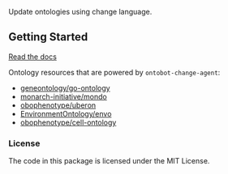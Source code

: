<!--
<p align="center">
  <img src="https://github.com/INCATools/ontobot-change-agent/raw/main/docs/source/logo.png" height="150">
</p>
-->

Update ontologies using change language.

## Getting Started

[Read the docs](https://INCATools.github.io/ontobot-change-agent/index.html)

<!-- IMPLEMENTERS_START -->

Ontology resources that are powered by `ontobot-change-agent`:
 - [geneontology/go-ontology](https://github.com/geneontology/go-ontology/blob/6fbedcc5650a7a5363123d04ace38413434d709f/.github/workflows/new_pr.yml)
 - [monarch-initiative/mondo](https://github.com/monarch-initiative/mondo/blob/ede6a34907480f18353539fd3df9be31d9f01cdf/.github/workflows/ontobot.yaml)
 - [obophenotype/uberon](https://github.com/obophenotype/uberon/blob/e0ca62d37dfb665d5ef8f4a0c7014ae20af28531/.github/workflows/auto-pr-ontobot.yml)
 - [EnvironmentOntology/envo](https://github.com/EnvironmentOntology/envo/blob/cf0db392bc566c68cfafaa3a8e32ad218f216a8e/.github/workflows/ontobot.yml)
 - [obophenotype/cell-ontology](https://github.com/obophenotype/cell-ontology/blob/2180772b156cf79797b04cc494efc8185088428c/.github/workflows/ontobot.yml)

<!-- IMPLEMENTERS_END -->

### License

The code in this package is licensed under the MIT License.
